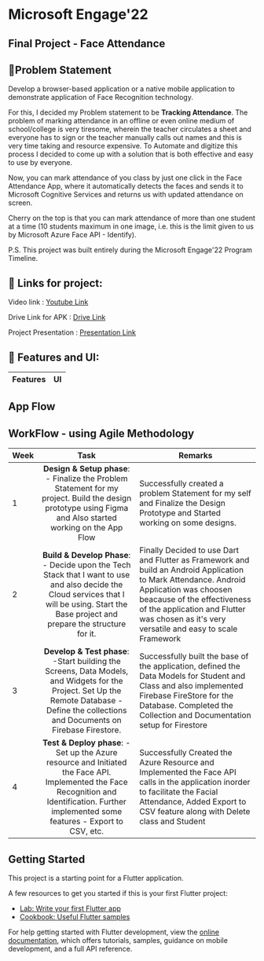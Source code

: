 # Microsoft Engage'22
## Final Project - Face Attendance
## 🚩Problem Statement 
Develop a browser-based
application or a native mobile
application to demonstrate 
application of Face Recognition 
technology.

For this, I decided my Problem statement to be **Tracking Attendance**.
The problem of marking attendance in an offline or even online medium of school/college is very tiresome, wherein the teacher circulates a sheet and everyone has to sign or the teacher manually calls out names and this is very time taking and resource expensive.
To Automate and digitize this process I decided to come up with a solution that is both effective and easy to use by everyone.

Now, you can mark attendance of you class by just one click in the Face Attendance App, where it automatically detects the faces and sends it to Microsoft Cognitive Services and returns us with updated attendance on screen.

Cherry on the top is that you can mark attendance of more than one student at a time (10 students maximum in one image, i.e. this is the limit given to us by Microsoft Azure Face API - Identify).


P.S. This project was built entirely during the Microsoft Engage'22 Program Timeline.

## 🔗 Links for project:
 Video link : [Youtube Link]()  
 
 Drive Link for APK : [Drive Link]()
 
 Project Presentation : [Presentation Link]()

## 🚩 Features and UI: 
Features | UI
------------ | -------------

## App Flow

## WorkFlow - using Agile Methodology

| Week | Task |  Remarks |
|------|:----:|---------|
| 1    | **Design & Setup phase**: - Finalize the Problem Statement for my project. Build the design prototype using Figma and Also started working on the App Flow |   Successfully created a problem Statement for my self and Finalize the Design Prototype and Started working on some designs.            |
| 2    | **Build & Develop Phase**: - Decide upon the Tech Stack that I want to use and also decide the Cloud services that I will be using. Start the Base project and prepare the structure for it.| Finally Decided to use Dart and Flutter as Framework and build an Android Application to Mark Attendance. Android Application was choosen beacause of the effectiveness of the application and Flutter was chosen as it's very versatile and easy to scale Framework|
| 3    | **Develop & Test phase**: -Start building the Screens, Data Models, and Widgets for the Project. Set Up the Remote Database - Define the collections and Documents on Firebase Firestore.  | Successfully built the base of the application, defined the Data Models for Student and Class and also implemented Firebase FireStore for the Database. Completed the Collection and Documentation setup for Firestore |
| 4    | **Test & Deploy phase**: - Set up the Azure resource and Initiated the Face API. Implemented the Face Recognition and Identification. Further implemented some features - Export to CSV, etc.| Successfully Created the Azure Resource and Implemented the Face API calls in the application inorder to facilitate the Facial Attendance, Added Export to CSV feature along with Delete class and Student|

## Getting Started

This project is a starting point for a Flutter application.

A few resources to get you started if this is your first Flutter project:

- [Lab: Write your first Flutter app](https://docs.flutter.dev/get-started/codelab)
- [Cookbook: Useful Flutter samples](https://docs.flutter.dev/cookbook)

For help getting started with Flutter development, view the
[online documentation](https://docs.flutter.dev/), which offers tutorials,
samples, guidance on mobile development, and a full API reference.

